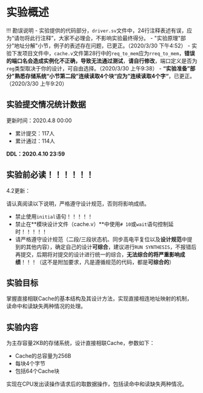 # 实验概述

!!! 勘误说明
    - 实验提供的代码部分，`driver.sv`文件中，24行注释表述有误，应为“请勿将此行注释”，大家不必理会，不影响实验最终得分。
    - "实验原理"部分"地址分解"小节，例子的表述存在问题，已更正。（2020/3/30 下午4:52）
    - 实验下发项目文件中，`cache.v`文件第28行中的`req_to_mem`应为`rreq_to_mem`，**错误的端口名会造成实例化不正确，导致无法通过测试**，**请自行修改**，端口定义是否为`reg`类型取决于你的设计，可自由选择。（2020/3/30 上午9:38）
    - **“实验准备”**部分**"熟悉存储系统“**小节第二段**”连续读取4个块“**应为**”连续读取4个字“**，已更正。（2020/3/30 上午9:20）



## 实验提交情况统计数据

更新时间：2020.4.8 00:00

- 累计提交：117人
- 累计通过：114人

**DDL：2020.4.10 23:59**

## 实验前必读！！！！！！

4.2更新：

请认真阅读以下说明，严格遵守设计规范，否则将影响成绩。

- 禁止使用`initial`语句！！！！！
- 禁止在**模块设计文件（cache.v）**中使用`# 10`或`wait`语句控制延时！！！！！
- 请严格遵守设计规范（二段/三段状态机、同步高电平复位以及**设计规范**中提到的其他内容），确定自己的设计**可综合**，建议进行`RUN SYNTHESIS`，不报错后再提交，后期将对提交的设计进行统一的综合，**无法综合的将严重影响成绩**！！！（这不是附加要求，凡是遵循规范的代码，都是**可综合的**）



## 实验目标

掌握直接相联Cache的基本结构及其设计方法，实现直接相连地址映射的机制，读命中和读缺失两种情况的处理。

## 实验内容

为主存容量2KB的存储系统，设计直接相联Cache，参数如下：

* Cache的总容量为256B
* 每块4个字节
* 包括64个Cache块

实现在CPU发出读操作请求后的取数据操作，包括读命中和读缺失两种情况。


